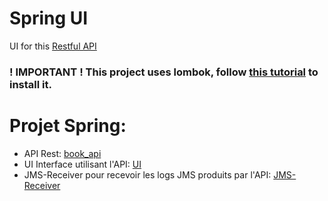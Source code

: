 # Spring UI
UI for this [Restful API](https://github.com/guillaumemouchet/SPRING-project/tree/RestfulApi)

### ! IMPORTANT ! This project uses lombok, follow [this tutorial](https://projectlombok.org/setup/) to install it.

# Projet Spring:
* API Rest: [book_api](https://github.com/TitusVM/book_api)
* UI Interface utilisant l'API: [UI](https://github.com/TitusVM/spring-ui)
* JMS-Receiver pour recevoir les logs JMS produits par l'API: [JMS-Receiver](https://github.com/TitusVM/jms_receiver)
